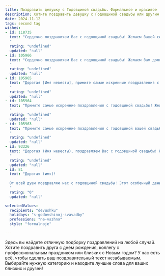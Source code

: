 ```yaml
---
title: Поздравить девушку с Годовщиной свадьбы. Формальное и красивое
description: Хотите поздравить девушку с Годовщиной свадьбы или другим праздником? Наш ИИ создаст незабываемое поздравление, а вы обязательно выделитесь среди других.  
date: 2024-11-12
tags: second tag
wishes:
- id: 118735
  text: "Сердечно поздравляем Вас с годовщиной свадьбы! Желаем Вашей семье долгих лет счастья, любви и благополучия, чтобы каждый день Вашей совместной жизни был наполнен радостью, взаимопониманием и нежностью. Пусть ваша любовь будет вечной и крепкой, как алмаз!
  "
  rating: "undefined"
  updated: "null"
- id: 105966
  text: "Сердечно поздравляем Вас с годовщиной свадьбы! Желаем Вам долгих лет совместной жизни, наполненных любовью, счастьем и взаимопониманием. Пусть ваша любовь с годами только крепнет, а семейный очаг всегда будет тёплым и уютным.
  "
  rating: "undefined"
  updated: "null"
- id: 105965
  text: "Дорогая [Имя невесты], примите самые искренние поздравления с годовщиной вашей свадьбы! Желаем вам сохранить на долгие годы ту любовь и нежность, что связывают вас, и пусть ваш семейный очаг всегда будет наполнен счастьем, теплом и взаимопониманием.  Пусть каждый прожитый вместе день будет наполнен радостью и благополучием.  Счастья вам и крепкой семьи!
  "
  rating: "undefined"
  updated: "null"
- id: 105964
  text: "Примите самые искренние поздравления с годовщиной свадьбы! Желаем вам долгих лет счастливой семейной жизни, наполненной любовью, взаимопониманием и гармонией. Пусть в вашем доме всегда царят уют, тепло и благополучие.
  "
  rating: "undefined"
  updated: "null"
- id: 105963
  text: "Примите самые искренние поздравления с годовщиной вашей свадьбы! Желаю вам сохранить на долгие годы ту любовь и нежность, что связывают вас, и пусть ваш семейный очаг всегда будет полон тепла, света и радости.
  "
  rating: "undefined"
  updated: "null"
- id: 93326
  text: "Дорогая (Имя невесты), поздравляем Вас с годовщиной свадьбы! Желаем Вам с (Имя жениха)  многих лет счастливой семейной жизни, наполненной любовью, взаимопониманием и радостью. Пусть ваша любовь будет крепкой и нерушимой, а семейный очаг всегда будет тёплым и уютным.
  "
  rating: "undefined"
  updated: "null"
- id: 81
  text: "Дорогая (имя)!
  
  От всей души поздравляю нас с годовщиной свадьбы! Этот особенный день напоминает о том важном шаге, который мы сделали навстречу друг другу, о начале нашего совместного пути. Пусть наша любовь с годами становится только крепче, нежность – глубже, а взаимопонимание – прочнее. Желаю нам и впредь с легкостью преодолевать любые преграды, неизменно поддерживая друг друга. С праздником!
  "
  rating: "0"
  updated: "null"

selectedValues:
  recipients: "devushku"
  holidays: "s-godovshinoj-svavadby"
  professions: "ne-vazhno"
  style: "formalnoje"

---
```


Здесь вы найдете отличную подборку поздравлений на любой случай. 
Хотите поздравить друга с днём рождения, коллегу с профессиональным праздником или близких с Новым годом? У нас есть всё, чтобы сделать ваш поздравительный текст незабываемым. Выбирайте нужную категорию и находите лучшие слова для ваших близких и друзей!
